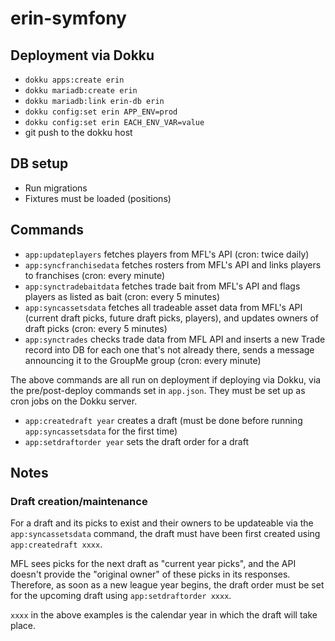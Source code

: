 # erin-symfony

## Deployment via Dokku

- `dokku apps:create erin`
- `dokku mariadb:create erin`
- `dokku mariadb:link erin-db erin`
- `dokku config:set erin APP_ENV=prod`
- `dokku config:set erin EACH_ENV_VAR=value`
- git push to the dokku host

## DB setup

- Run migrations
- Fixtures must be loaded (positions)

## Commands

- `app:updateplayers` fetches players from MFL's API (cron: twice daily)
- `app:syncfranchisedata` fetches rosters from MFL's API and links players to franchises (cron: every minute)
- `app:synctradebaitdata` fetches trade bait from MFL's API and flags players as listed as bait (cron: every 5 minutes)
- `app:syncassetsdata` fetches all tradeable asset data from MFL's API (current draft picks, future draft picks, players), and updates owners of draft picks (cron: every 5 minutes)
- `app:synctrades` checks trade data from MFL API and inserts a new Trade record into DB for each one that's not already there, sends a message announcing it to the GroupMe group (cron: every minute)

The above commands are all run on deployment if deploying via Dokku, via the pre/post-deploy commands set in `app.json`. They must be set up as cron jobs on the Dokku server.

- `app:createdraft year` creates a draft (must be done before running `app:syncassetsdata` for the first time)
- `app:setdraftorder year` sets the draft order for a draft

## Notes

### Draft creation/maintenance

For a draft and its picks to exist and their owners to be updateable via the `app:syncassetsdata` command, the draft must have been first created using `app:createdraft xxxx`.

MFL sees picks for the next draft as "current year picks", and the API doesn't provide the "original owner" of these picks in its responses. Therefore, as soon as a new league year begins, the draft order must be set for the upcoming draft using `app:setdraftorder xxxx`.

`xxxx` in the above examples is the calendar year in which the draft will take place.
